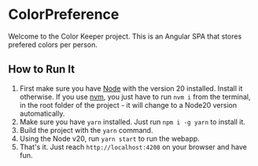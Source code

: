 # ColorPreference

Welcome to the Color Keeper project. This is an Angular SPA that stores prefered colors per person.

## How to Run It

1. First make sure you have [Node](https://nodejs.org/en) with the version 20 installed. Install it otherwise.
If you use [nvm](https://github.com/nvm-sh/nvm), you just have to run `nvm i` from the terminal, in the root folder of the project - it will change to a Node20 version automatically.
2. Make sure you have `yarn` installed. Just run `npm i -g yarn` to install it.
3. Build the project with the `yarn` command.
4. Using the Node v20, run `yarn start` to run the webapp.
5. That's it. Just reach `http://localhost:4200` on your browser and have fun.
